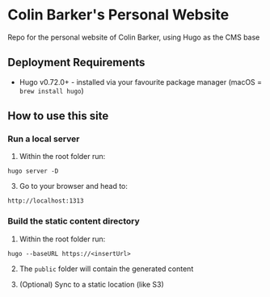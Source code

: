 # Colin Barker's Personal Website

Repo for the personal website of Colin Barker, using Hugo as the CMS base

## Deployment Requirements

* Hugo v0.72.0+ - installed via your favourite package manager (macOS = `brew install hugo`)

## How to use this site

### Run a local server

1) Within the root folder run:

`hugo server -D`

3) Go to your browser and head to:

`http://localhost:1313`

### Build the static content directory

1) Within the root folder run: 

`hugo --baseURL https://<insertUrl>`

2) The `public` folder will contain the generated content

3) (Optional) Sync to a static location (like S3)